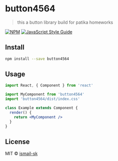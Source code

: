 # button4564

> this a button library build for patika homeworks

[![NPM](https://img.shields.io/npm/v/button4564.svg)](https://www.npmjs.com/package/button4564) [![JavaScript Style Guide](https://img.shields.io/badge/code_style-standard-brightgreen.svg)](https://standardjs.com)

## Install

```bash
npm install --save button4564
```

## Usage

```jsx
import React, { Component } from 'react'

import MyComponent from 'button4564'
import 'button4564/dist/index.css'

class Example extends Component {
  render() {
    return <MyComponent />
  }
}
```

## License

MIT © [ismail-sk](https://github.com/ismail-sk)

